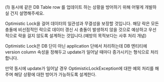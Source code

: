 (1) 동시에 같은 DB Table row 를 업데이트 하는 상황을 방어하기 위해 어떻게 개발하실 건지 설명해주세요.

Optimistic Lock을 걸어 데이터의 일관성과 무결성을 보장할 것입니다.
해당 락은 모든 충돌에 비선점적인 락으로 데이터 갱신 시 충돌이 발생하지 않을 것으로 예상하고 우선적으로 락을 걸지 않도록 설계하는 것입니다.(예방의 목적보다는 사후 처리 개념)

Optimistic Lock은 DB 단이 아닌 application 단에서 처리하는데 DB 엔티티에 version column 속성을 정해두고 update가 일어날 때마다 증가시키는 형식으로 처리합니다.

만약 동시에 update가 일어날 경우 OptimisticLockException에 대한 예외 처리를 해주며 해당 상황에 대한 방어가 가능하도록 설계한다.
